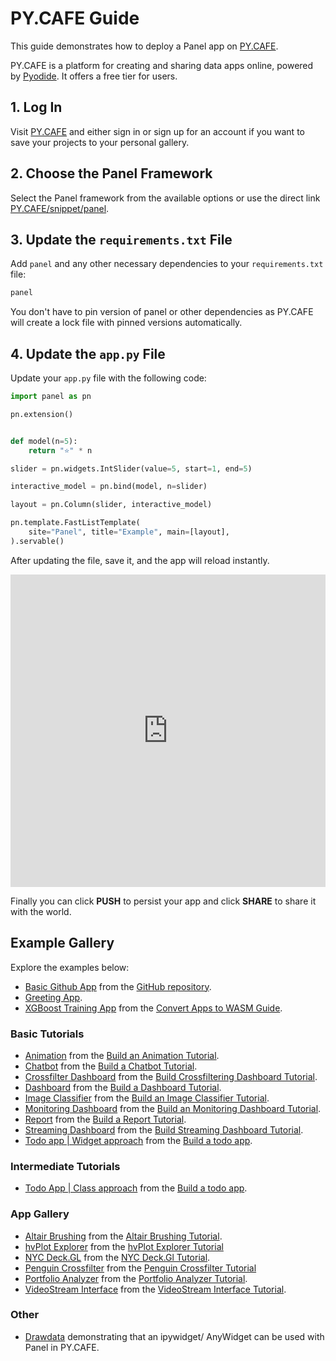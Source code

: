# PY.CAFE Guide

This guide demonstrates how to deploy a Panel app on [PY.CAFE](https://py.cafe/).

PY.CAFE is a platform for creating and sharing data apps online, powered by [Pyodide](https://pyodide.org/). It offers a free tier for users.

## 1. Log In

Visit [PY.CAFE](https://py.cafe/) and either sign in or sign up for an account if you want to save your projects to your personal gallery.

## 2. Choose the Panel Framework

Select the Panel framework from the available options or use the direct link [PY.CAFE/snippet/panel](https://py.cafe/snippet/panel/v1).

## 3. Update the `requirements.txt` File

Add `panel` and any other necessary dependencies to your `requirements.txt` file:

```bash
panel
```

You don't have to pin version of panel or other dependencies as PY.CAFE will create a lock file with pinned versions automatically.

## 4. Update the `app.py` File

Update your `app.py` file with the following code:

```python
import panel as pn

pn.extension()


def model(n=5):
    return "⭐" * n

slider = pn.widgets.IntSlider(value=5, start=1, end=5)

interactive_model = pn.bind(model, n=slider)

layout = pn.Column(slider, interactive_model)

pn.template.FastListTemplate(
    site="Panel", title="Example", main=[layout],
).servable()
```

After updating the file, save it, and the app will reload instantly.

<iframe src="https://py.cafe/app/MarcSkovMadsen/pycafe-reference" title="PyCafe Reference Example" frameborder="0" style="width: 100%; height: 500px;"></iframe>

Finally you can click **PUSH** to persist your app and click **SHARE** to share it with the world.

## Example Gallery

Explore the examples below:

- [Basic Github App](https://py.cafe/MarcSkovMadsen/pycafe-reference) from the [GitHub repository](https://github.com/holoviz/panel/#interactive-data-apps).
- [Greeting App](https://py.cafe/maartenbreddels/panel-interactive-greeting-app ).
- [XGBoost Training App](https://py.cafe/MarcSkovMadsen/xgboost-training) from the [Convert Apps to WASM Guide](https://panel.holoviz.org/how_to/wasm/convert.html).

### Basic Tutorials

- [Animation](https://py.cafe/MarcSkovMadsen/basic-animation) from the [Build an Animation Tutorial](../../tutorials/basic/build_report.md).
- [Chatbot](https://py.cafe/MarcSkovMadsen/basic-chatbot) from the [Build a Chatbot Tutorial](../../tutorials/basic/build_chatbot.md).
- [Crossfilter Dashboard](https://py.cafe/MarcSkovMadsen/basic-crossfilter-dashboard) from the [Build Crossfiltering Dashboard Tutorial](../../tutorials/basic/build_crossfilter_dashboard.md).
- [Dashboard](https://py.cafe/MarcSkovMadsen/basic-dashboard) from the [Build a Dashboard Tutorial](../../tutorials/basic/build_dashboard.md).
- [Image Classifier](https://py.cafe/MarcSkovMadsen/basic-image-classifier) from the [Build an Image Classifier Tutorial](../../tutorials/basic/build_image_classifier.md).
- [Monitoring Dashboard](https://py.cafe/MarcSkovMadsen/basic-monitoring-dashboard) from the [Build an Monitoring Dashboard Tutorial](../../tutorials/basic/build_monitoring_dashboard.md).
- [Report](https://py.cafe/MarcSkovMadsen/basic-report) from the [Build a Report Tutorial](../../tutorials/basic/build_report.md).
- [Streaming Dashboard](https://py.cafe/MarcSkovMadsen/basic-streaming-dashboard) from the [Build Streaming Dashboard Tutorial](../../tutorials/basic/build_streaming_dashboard.md).
- [Todo app | Widget approach](https://py.cafe/MarcSkovMadsen/basic-todo) from the [Build a todo app](../../tutorials/basic/build_todo.md).

### Intermediate Tutorials

- [Todo App | Class approach](https://py.cafe/MarcSkovMadsen/intermediate-todo-app) from the [Build a todo app](../../tutorials/intermediate/build_todo.md).

### App Gallery

- [Altair Brushing](https://py.cafe/MarcSkovMadsen/altair-brushing) from the [Altair Brushing Tutorial](../../gallery/altair_brushing.ipynb).
- [hvPlot Explorer](https://py.cafe/MarcSkovMadsen/hvplot-explorer) from the [hvPlot Explorer Tutorial](../../gallery/hvplot_explorer.ipynb)
- [NYC Deck.GL](https://py.cafe/MarcSkovMadsen/nyc-deckgl) from the [NYC Deck.Gl Tutorial](../../gallery/nyc_deckgl.ipynb).
- [Penguin Crossfilter](https://py.cafe/MarcSkovMadsen/penguin-crossfilter) from the [Penguin Crossfilter Tutorial](../../gallery/penguin_crossfilter.ipynb)
- [Portfolio Analyzer](https://py.cafe/MarcSkovMadsen/portfolio-analyzer) from the [Portfolio Analyzer Tutorial](../../gallery/portfolio_analyzer.ipynb).
- [VideoStream Interface](https://py.cafe/MarcSkovMadsen/videostream) from the [VideoStream Interface Tutorial](../../gallery/streaming_videostream.ipynb).

### Other

- [Drawdata](https://py.cafe/MarcSkovMadsen/basic-drawdata) demonstrating that an ipywidget/ AnyWidget can be used with Panel in PY.CAFE.
